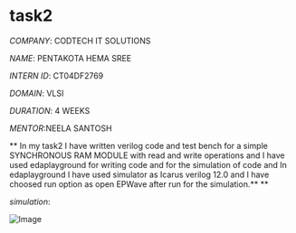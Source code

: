 # task2

*COMPANY*: CODTECH IT SOLUTIONS

*NAME*: PENTAKOTA HEMA SREE

*INTERN ID*: CT04DF2769

*DOMAIN*: VLSI

*DURATION*: 4 WEEKS 

*MENTOR*:NEELA SANTOSH

** In my task2 I have  written verilog code and test bench for a simple SYNCHRONOUS RAM MODULE with read and write operations and I have used edaplayground for writing code and for the simulation of code and In edaplayground I have used simulator as Icarus verilog 12.0 and I have choosed run option as open EPWave after run for the simulation.** **

*simulation*:

![Image](https://github.com/user-attachments/assets/7dc0ba7e-de77-455f-b19f-d1e7e2686529)


